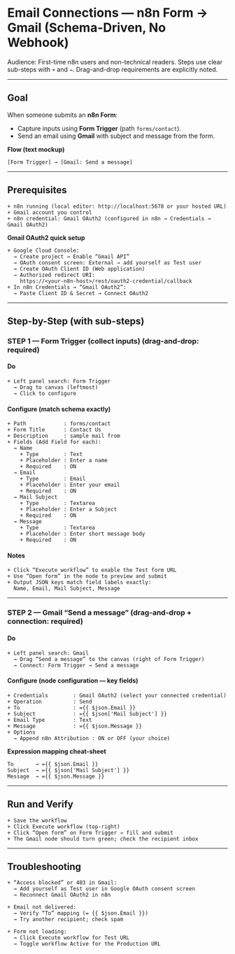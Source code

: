 # Email Connections — n8n Form → Gmail (Schema-Driven, No Webhook)

Audience: First-time n8n users and non-technical readers. Steps use clear sub-steps with `+` and `→`. Drag-and-drop requirements are explicitly noted.

---

## Goal

When someone submits an **n8n Form**:
- Capture inputs using **Form Trigger** (path `forms/contact`).
- Send an email using **Gmail** with subject and message from the form.

**Flow (text mockup)**
```
[Form Trigger] → [Gmail: Send a message]
```

---

## Prerequisites

```text
+ n8n running (local editor: http://localhost:5678 or your hosted URL)
+ Gmail account you control
+ n8n credential: Gmail OAuth2 (configured in n8n → Credentials → Gmail OAuth2)
```

**Gmail OAuth2 quick setup**
```text
+ Google Cloud Console:
  → Create project → Enable “Gmail API”
  → OAuth consent screen: External → add yourself as Test user
  → Create OAuth Client ID (Web application)
  → Authorized redirect URI:
    https://<your-n8n-host>/rest/oauth2-credential/callback
+ In n8n Credentials → “Gmail OAuth2”:
  → Paste Client ID & Secret → Connect OAuth2
```

---

## Step-by-Step (with sub-steps)

### STEP 1 — Form Trigger (collect inputs)  (drag-and-drop: required)

#### Do
```text
+ Left panel search: Form Trigger
  → Drag to canvas (leftmost)
  → Click to configure
```

#### Configure (match schema exactly)
```text
+ Path            : forms/contact
+ Form Title      : Contact Us
+ Description     : sample mail from
+ Fields (Add Field for each):
  → Name
    + Type        : Text
    + Placeholder : Enter a name
    + Required    : ON
  → Email
    + Type        : Email
    + Placeholder : Enter your email 
    + Required    : ON
  → Mail Subject
    + Type        : Textarea
    + Placeholder : Enter a Subject
    + Required    : ON
  → Message
    + Type        : Textarea
    + Placeholder : Enter short message body 
    + Required    : ON
```

#### Notes
```text
+ Click “Execute workflow” to enable the Test form URL
+ Use “Open form” in the node to preview and submit
+ Output JSON keys match field labels exactly:
  Name, Email, Mail Subject, Message
```

---

### STEP 2 — Gmail “Send a message”  (drag-and-drop + connection: required)

#### Do
```text
+ Left panel search: Gmail
  → Drag “Send a message” to the canvas (right of Form Trigger)
  → Connect: Form Trigger → Send a message
```

#### Configure (node configuration — key fields)
```text
+ Credentials        : Gmail OAuth2 (select your connected credential)
+ Operation          : Send
+ To                 : ={{ $json.Email }}
+ Subject            : ={{ $json['Mail Subject'] }}
+ Email Type         : Text
+ Message            : ={{ $json.Message }}
+ Options
  → Append n8n Attribution : ON or OFF (your choice)
```

**Expression mapping cheat-sheet**
```text
To       → ={{ $json.Email }}
Subject  → ={{ $json['Mail Subject'] }}
Message  → ={{ $json.Message }}
```

---

## Run and Verify

```text
+ Save the workflow
+ Click Execute workflow (top-right)
+ Click “Open form” on Form Trigger → fill and submit
+ The Gmail node should turn green; check the recipient inbox
```

---

## Troubleshooting

```text
+ “Access blocked” or 403 in Gmail:
  → Add yourself as Test user in Google OAuth consent screen
  → Reconnect Gmail OAuth2 in n8n

+ Email not delivered:
  → Verify “To” mapping (= {{ $json.Email }})
  → Try another recipient; check spam

+ Form not loading:
  → Click Execute workflow for Test URL
  → Toggle workflow Active for the Production URL
```


